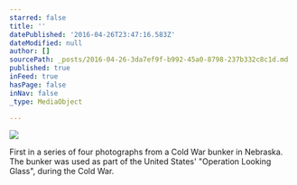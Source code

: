 ```yaml
---
starred: false
title: ''
datePublished: '2016-04-26T23:47:16.583Z'
dateModified: null
author: []
sourcePath: _posts/2016-04-26-3da7ef9f-b992-45a0-8798-237b332c8c1d.md
published: true
inFeed: true
hasPage: false
inNav: false
_type: MediaObject

---
```

![](https://the-grid-user-content.s3-us-west-2.amazonaws.com/329fe1c6-00c4-4a0c-af65-1d1575b5074e.jpg)

First in a series of four photographs from a Cold War bunker in Nebraska. The bunker was used as part of the United States' "Operation Looking Glass", during the Cold War.